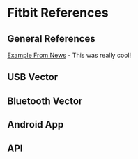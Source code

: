 # Fitbit References

## General References
[Example From News](https://example.com) - This was really cool!

## USB Vector

## Bluetooth Vector

## Android App

## API